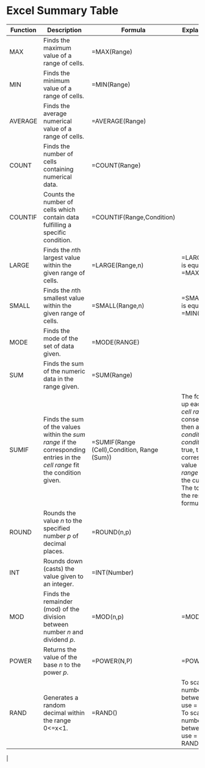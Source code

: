 # Excel Summary Table

| Function | Description | Formula | Explanation/Note
|----------|-------------|---------|------------
| MAX      | Finds the maximum value of a range of cells.| =MAX(Range) | 
| MIN      | Finds the minimum value of a range of cells.| =MIN(Range) | 
| AVERAGE  | Finds the average numerical value of a range of cells.| =AVERAGE(Range) | 
| COUNT    | Finds the number of cells containing numerical data.| =COUNT(Range) | 
| COUNTIF  | Counts the number of cells which contain data fulfilling a specific condition.| =COUNTIF(Range,Condition) | 
| LARGE    | Finds the *n*th largest value within the given range of cells.| =LARGE(Range,n) | =LARGE(Range,1) is equal to =MAX(Range)
| SMALL    | Finds the *n*th smallest value within the given range of cells.| =SMALL(Range,n) | =SMALL(Range,1) is equal to =MIN(Range)
| MODE     | Finds the mode of the set of data given.| =MODE(RANGE) | 
| SUM      | Finds the sum of the numeric data in the range given.| =SUM(Range) |
| SUMIF    | Finds the sum of the values within the *sum range* if the corresponding entries in the *cell range* fit the condition given. | =SUMIF(Range (Cell),Condition, Range (Sum)) | The formula looks up each cell in the *cell range* consecutively, then applies *condition* to it. If *condition* return true, the corresponding value in the *sum range* is added to the current total. The total is then the result of the formula.
| ROUND    | Rounds the value *n* to the specified number *p* of decimal places. | =ROUND(n,p) |
| INT      | Rounds down (casts) the value given to an integer.| =INT(Number) |
| MOD      | Finds the remainder (mod) of the division between number *n* and dividend *p*.| =MOD(n,p)| =MOD(9,2) = 1
| POWER    | Returns the value of the base *n* to the power *p*.| =POWER(N,P)| =POWER(3,2, = 9
| RAND     | Generates a random decimal within the range 0<=x<1.| =RAND() | To scale the number to between 0 to *x*, use = *x* * RAND(). To scake the number to between *y* and *z*, use = (*z* - *y*) * RAND() + *y*
|
